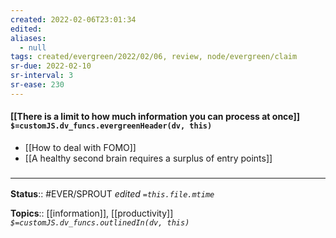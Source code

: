 ```yaml
---
created: 2022-02-06T23:01:34 
edited: 
aliases:
  - null
tags: created/evergreen/2022/02/06, review, node/evergreen/claim
sr-due: 2022-02-10
sr-interval: 3
sr-ease: 230
---
```


#### [[There is a limit to how much information you can process at once]] `$=customJS.dv_funcs.evergreenHeader(dv, this)`

- [[How to deal with FOMO]]
- [[A healthy second brain requires a surplus of entry points]]

### <hr class="footnote"/>

**Status**:: #EVER/SPROUT
*edited `=this.file.mtime`*

**Topics**:: [[information]], [[productivity]]
*`$=customJS.dv_funcs.outlinedIn(dv, this)`*
